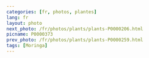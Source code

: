 ```yaml
---
categories: [fr, photos, plantes]
lang: fr
layout: photo
next_photo: /fr/photos/plants/plants-P0000206.html
picname: P0000373
prev_photo: /fr/photos/plants/plants-P0000259.html
tags: [Moringa]
---
```

